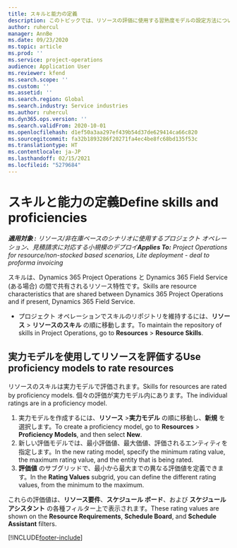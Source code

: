 ```yaml
---
title: スキルと能力の定義
description: このトピックでは、リソースの評価に使用する習熟度モデルの設定方法について説明します。
author: ruhercul
manager: AnnBe
ms.date: 09/23/2020
ms.topic: article
ms.prod: ''
ms.service: project-operations
audience: Application User
ms.reviewer: kfend
ms.search.scope: ''
ms.custom: ''
ms.assetid: ''
ms.search.region: Global
ms.search.industry: Service industries
ms.author: ruhercul
ms.dyn365.ops.version: ''
ms.search.validFrom: 2020-10-01
ms.openlocfilehash: d1ef50a3aa297ef439b54d37de629414ca66c820
ms.sourcegitcommit: fa32b1893286f20271fa4ec4be8fc68bd135f53c
ms.translationtype: HT
ms.contentlocale: ja-JP
ms.lasthandoff: 02/15/2021
ms.locfileid: "5279684"
---
```

# <a name="define-skills-and-proficiencies"></a><span data-ttu-id="465d0-103">スキルと能力の定義</span><span class="sxs-lookup"><span data-stu-id="465d0-103">Define skills and proficiencies</span></span>

<span data-ttu-id="465d0-104">_**適用対象 :** リソース/非在庫ベースのシナリオに使用するプロジェクト オペレーション、見積請求に対応する小規模のデプロイ_</span><span class="sxs-lookup"><span data-stu-id="465d0-104">_**Applies To:** Project Operations for resource/non-stocked based scenarios, Lite deployment - deal to proforma invoicing_</span></span>

<span data-ttu-id="465d0-105">スキルは、Dynamics 365 Project Operations と Dynamics 365 Field Service (ある場合) の間で共有されるリソース特性です。</span><span class="sxs-lookup"><span data-stu-id="465d0-105">Skills are resource characteristics that are shared between Dynamics 365 Project Operations and if present, Dynamics 365 Field Service.</span></span> 

- <span data-ttu-id="465d0-106">プロジェクト オペレーションでスキルのリポジトリを維持するには、**リソース** \> **リソースのスキル** の順に移動します。</span><span class="sxs-lookup"><span data-stu-id="465d0-106">To maintain the repository of skills in Project Operations, go to **Resources** \> **Resource Skills**.</span></span> 

## <a name="use-proficiency-models-to-rate-resources"></a><span data-ttu-id="465d0-107">実力モデルを使用してリソースを評価する</span><span class="sxs-lookup"><span data-stu-id="465d0-107">Use proficiency models to rate resources</span></span>

<span data-ttu-id="465d0-108">リソースのスキルは実力モデルで評価されます。</span><span class="sxs-lookup"><span data-stu-id="465d0-108">Skills for resources are rated by proficiency models.</span></span> <span data-ttu-id="465d0-109">個々の評価が実力モデル内にあります。</span><span class="sxs-lookup"><span data-stu-id="465d0-109">The individual ratings are in a proficiency model.</span></span> 

1. <span data-ttu-id="465d0-110">実力モデルを作成するには、**リソース** \>**実力モデル** の順に移動し、**新規** を選択します。</span><span class="sxs-lookup"><span data-stu-id="465d0-110">To create a proficiency model, go to **Resources** \> **Proficiency Models**, and then select **New**.</span></span>
2. <span data-ttu-id="465d0-111">新しい評価モデルでは、最小評価値、最大価値、評価されるエンティティを指定します。</span><span class="sxs-lookup"><span data-stu-id="465d0-111">In the new rating model, specify the minimum rating value, the maximum rating value, and the entity that is being rated.</span></span>
3. <span data-ttu-id="465d0-112">**評価値** のサブグリッドで、最小から最大までの異なる評価値を定義できます。</span><span class="sxs-lookup"><span data-stu-id="465d0-112">In the **Rating Values** subgrid, you can define the different rating values, from the minimum to the maximum.</span></span>


<span data-ttu-id="465d0-113">これらの評価値は、**リソース要件**、**スケジュール ボード**、および **スケジュール アシスタント** の各種フィルター上で表示されます。</span><span class="sxs-lookup"><span data-stu-id="465d0-113">These rating values are shown on the **Resource Requirements**, **Schedule Board**, and **Schedule Assistant** filters.</span></span>


[!INCLUDE[footer-include](../includes/footer-banner.md)]